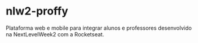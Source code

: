# nlw2-proffy
 Plataforma web e mobile para integrar alunos e professores desenvolvido na NextLevelWeek2 com a Rocketseat.
